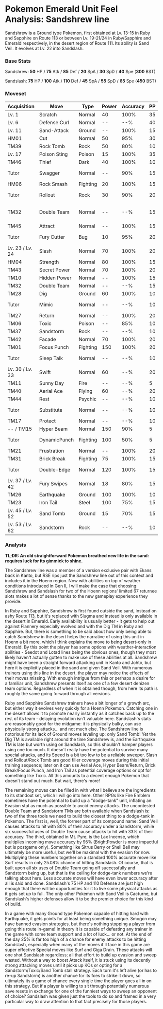 # Pokemon Emerald Unit Feel Analysis: Sandshrew line

Sandshrew is a Ground type Pokemon, first obtained at Lv. 13-15 in Ruby and Sapphire on Route 113 or between Lv. 19-21/24 in Ruby/Sapphire and Emerald respectively, in the desert region of Route 111. Its ability is Sand Veil. It evolves at Lv. 22 into Sandslash.

### Base Stats

Sandshrew: **50** HP / **75** Atk / **85** Def / **20** SpA / **30** SpD / **40** Spe (**300** BST)

Sandslash: **75** HP / **100** Atk / **110** Def / **45** SpA / **55** SpD / **65** Spe (**450** BST)

### Moveset

| Acquisition     | Move         | Type     | Power | Accuracy | PP | Notes              |
|-----------------|--------------|----------|-------|----------|----|--------------------|
| Lv. 1           | Scratch      | Normal   | 40    | 100%     | 35 |                    |
| Lv. 6           | Defense Curl | Normal   | --    | --%      | 40 |                    |
| Lv. 11          | Sand-Attack  | Ground   | --    | 100%     | 15 |                    |
| HM01            | Cut          | Normal   | 50    | 95%      | 30 |                    |
| TM39            | Rock Tomb    | Rock     | 50    | 80%      | 10 |                    |
| Lv. 17          | Poison Sting | Poison   | 15    | 100%     | 35 |                    |
| TM46            | Thief        | Dark     | 40    | 100%     | 10 |                    |
| Tutor           | Swagger      | Normal   | --    | 90%      | 15 | Emerald only       |
| HM06            | Rock Smash   | Fighting | 20    | 100%     | 15 |                    |
| Tutor           | Rollout      | Rock     | 30    | 90%      | 20 | Emerald only       |
| TM32            | Double Team  | Normal   | --    | --%      | 15 | Buy at Game Corner |
| TM45            | Attract      | Normal   | --    | 100%     | 15 |                    |
| Tutor           | Fury Cutter  | Bug      | 10    | 95%      | 20 | Emerald only       |
| Lv. 23 / Lv. 24 | Slash        | Normal   | 70    | 100%     | 20 |                    |
| HM04            | Strength     | Normal   | 80    | 100%     | 15 |                    |
| TM43            | Secret Power | Normal   | 70    | 100%     | 20 |                    |
| TM10            | Hidden Power | Normal   | --    | 100%     | 15 |                    |
| TM32            | Double Team  | Normal   | --    | --%      | 15 |                    |
| TM28            | Dig          | Ground   | 60    | 100%     | 10 |                    |
| Tutor           | Mimic        | Normal   | --    | --%      | 10 | Emerald only       |
| TM27            | Return       | Normal   | --    | 100%     | 20 |                    |
| TM06            | Toxic        | Poison   | --    | 85%      | 10 |                    |
| TM37            | Sandstorm    | Rock     | --    | --%      | 10 |                    |
| TM42            | Facade       | Normal   | 70    | 100%     | 20 |                    |
| TM01            | Focus Punch  | Fighting | 150   | 100%     | 20 |                    |
| Tutor           | Sleep Talk   | Normal   | --    | --%      | 10 | Emerald only       |
| Lv. 30 / Lv. 33 | Swift        | Normal   | 60    | --%      | 20 |                    |
| TM11            | Sunny Day    | Fire     | --    | --%      | 5  |                    |
| TM40            | Aerial Ace   | Flying   | 60    | --%      | 20 |                    |
| TM44            | Rest         | Psychic  | --    | --%      | 10 |                    |
| Tutor           | Substitute   | Normal   | --    | --%      | 10 | Emerald only       |
| TM17            | Protect      | Normal   | --    | --%      | 10 |                    |
| -- / TM15       | Hyper Beam   | Normal   | 150   | 90%      | 5  |                    |
| Tutor           | DynamicPunch | Fighting | 100   | 50%      | 5  | Emerald only       |
| TM21            | Frustration  | Normal   | --    | 100%     | 20 |                    |
| TM31            | Brick Break  | Fighting | 75    | 100%     | 15 |                    |
| Tutor           | Double-Edge  | Normal   | 120   | 100%     | 15 | Emerald only       |
| Lv. 37 / Lv. 42 | Fury Swipes  | Normal   | 18    | 80%      | 15 |                    |
| TM26            | Earthquake   | Ground   | 100   | 100%     | 10 |                    |
| TM23            | Iron Tail    | Steel    | 100   | 75%      | 15 |                    |
| Lv. 45 / Lv. 52 | Sand Tomb    | Ground   | 15    | 70%      | 15 |                    |
| Lv. 53 / Lv. 62 | Sandstorm    | Rock     | --    | --%      | 10 |                    |

### Analysis

**TL;DR: An old straightforward Pokemon breathed new life in the sand: requires luck for its gimmick to shine.**

The Sandshrew line was a member of a version exclusive pair with Ekans back in Kanto, but RSE rips just the Sandshrew line out of this context and includes it in the Hoenn region. Now with abilities on top of weather conditions introduced in Gen II, I will make the case that choosing Sandshrew and Sandslash for two of the Hoenn regions' limited 67 returnee slots makes a lot of sense thanks to the new gameplay experience they provide.

In Ruby and Sapphire, Sandshrew is first found outside the sand, instead on ashy Route 113, but it's replaced with Slugma and instead is only available in the desert in Emerald. Early availability is usually better - it gets to help out against Flannery especially evolved and with the Dig TM in Ruby and Sapphire. But, there is something to be said about how only being able to catch Sandshrew in the desert helps the narrative of using this unit in Hoenn a bit more, which I think explains the move to being desert-only in Emerald. By this point the player has some options with weather-interaction abilities - Seedot and Lotad lines being the obvious ones, though they most likely haven't actually gotten to make use of these abilities at all. Sandshrew might have been a straight forward attacking unit in Kanto and Johto, but here it is explicitly placed in the sand and given Sand Veil. With numerous trainers using this line in the desert, the player may notice the effects of their moves missing. With enough intrigue from this or perhaps a desire for a familiar unit, Sandshrew presents itself as one of a few desert denizen team options. Regardless of when it is obtained though, from here its path is roughly the same going forward through all versions.

Ruby and Sapphire Sandshrew trainers have a bit longer of a growth arc, but either way it evolves very quickly for a Hoenn Pokemon. Catching one in the desert allows it to promote nearly instantly as it catches back up to the rest of its team - delaying evolution isn't valuable here. Sandslash's stats are reasonably good for the midgame: it is physically bulky, can use physically strong attacks... and not much else. The Sandshrew line is notorious for its lack of Ground moves leveling up: only Sand Tomb! Yet the Dig TM is available right around the time Sandshrew is, and the Earthquake TM is late but worth using on Sandslash, so this shouldn't hamper players using one too much.  It doesn't really have the potential to survive many special attacks, and its Speed is a bit too low to be a reliable sweeper. Slash and Rollout/Rock Tomb are good filler coverage moves during this initial training sequence; later on it can use Aerial Ace, Hyper Beam/Return, Brick Break/Focus Punch, and Iron Tail as potential coverage options or opt for something like Toxic. All this amounts to a decent enough Pokemon that doesn't stand out much. But wait, there's more!

The remaining moves can be filled in with what I believe are the ingredients to its standout set, which I will go into here. Other RPGs like Fire Emblem sometimes have the potential to build up a "dodge-tank" unit, inflating an Evasion stat as much as possible to avoid enemy attacks. The uncontested Double Team and Sandstorm TMs are both available when Sandslash is: two of the three tools we need to build the closest thing to a dodge-tank in Pokemon. The first is, well, the former part of its compound name: Sand Veil causes attacks to hit with 80% of their accuracy under a Sandstorm, while six successful uses of Double Team cause attacks to hit with 33% of their accuracy. The third, obtained in Mt. Pyre, is the Lax Incense, which multiplies incoming move accuracy by 95% (BrightPowder is more impactful but is postgame only). Something like Sitrus Berry or Shell Bell may ultimately be more useful, but we'll be maximal with the evasion for now. Multiplying these numbers together on a standard 100% accurate move like Surf results in only 25.08% chance of hitting Sandslash. Of course, that is built upon all six uses of Double Team going off successfully and Sandstorm being up, but that is the ceiling for dodge-tank numbers we're talking about here. Less accurate moves will have even lower accuracy after all is said and done. Sandslash's 75 HP and 110 Defense are just high enough that there will be opportunities for it to live some physical attacks as it gets set up to full. The only other Pokemon with Sand Veil is Cacturne, but Sandslash's higher defenses allow it to be the premier choice for this kind of build.

In a game with many Ground type Pokemon capable of hitting hard with Earthquake, it gets points for at least being something unique. Smogon may have banned evasion strategies, but there's nothing stopping a player from going this route in-game! In theory it is capable of defeating any trainer in the game with some team support and a lot of luck... or not. At the end of the day 25% is far too high of a chance for enemy attacks to be hitting Sandslash, especially when many of the moves it'll face in this game are super effective Special moves like Surf and Giga Drain. These attacks will one shot Sandslash regardless; all that effort to build up evasion and sweep wasted. Without a way to boost Attack itself, it is stuck using its decently strong attacking moves until it picks up KOs or opting for a Sandstorm/Toxic/Sand Tomb stall strategy. Each turn it's left alive (or has to re-up Sandstorm) is another chance for its foes to strike it down, so ultimately its a game of chance every single time the player goes all in on this strategy. But if a player is willing to sit through potentially numerous save resets in exchange for one of the funniest ways to sweep an opponent of choice? Sandslash was given just the tools to do so and framed in a very particular way to draw attention to that fact precisely for those players.

